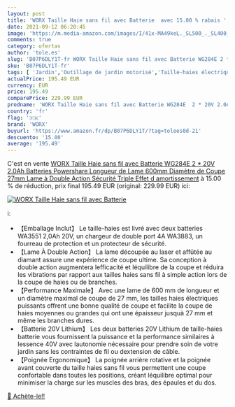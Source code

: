 ```yaml
---
layout: post
title: 'WORX Taille Haie sans fil avec Batterie  avec 15.00 % rabais '
date: 2021-09-12 06:20:45
image: 'https://m.media-amazon.com/images/I/41x-MA49keL._SL500_._SL400_.jpg'
comments: true
category: ofertas
author: 'tole.es'
slug: 'B07P6DLY1T-fr WORX Taille Haie sans fil avec Batterie WG284E 2 * 20V...'
sku: 'B07P6DLY1T-fr'
tags: [ 'Jardin','Outillage de jardin motorisé','Taille-haies électriques','Tondeuses et outillage de jardin motorisé','worx', ]
actualPrice: 195.49 EUR
currency: EUR
price: 195.49
comparePrice: 229.99 EUR
prodname: 'WORX Taille Haie sans fil avec Batterie WG284E  2 * 20V 2.0Ah Batteries  Powershare  Longueur de Lame 600mm  Diamètre de Coupe 27mm  Lame à Double Action  Sécurité Triple  Effet d amortissement'
country: 'fr'
flag: '🇫🇷'
brand: 'WORX'
buyurl: 'https://www.amazon.fr/dp/B07P6DLY1T/?tag=tolees0d-21'
descuento: '15.00'
average: '195.49'
---
```


C'est en vente [WORX Taille Haie sans fil avec Batterie WG284E  2 * 20V 2.0Ah Batteries  Powershare  Longueur de Lame 600mm  Diamètre de Coupe 27mm  Lame à Double Action  Sécurité Triple  Effet d amortissement](https://www.amazon.fr/dp/B07P6DLY1T/?tag=tolees0d-21)  à  15.00 % de réduction, prix final  195.49 EUR (original: 229.99 EUR) ici:

[![WORX Taille Haie sans fil avec Batterie ](https://m.media-amazon.com/images/I/41x-MA49keL._SL500_._SL400_.jpg)](https://www.amazon.fr/dp/B07P6DLY1T/?tag=tolees0d-21)

ℹ️:

- 【Emballage Inclut】 Le taille-haies est livré avec deux batteries WA3551 2,0Ah 20V, un chargeur de double port 4A WA3883, un fourreau de protection et un protecteur de sécurité.
- 【Lame À Double Action】 La lame découpée au laser et affûtée au diamant assure une expérience de coupe ultime. Sa conception à double action augmentera lefficacité et léquilibre de la coupe et réduira les vibrations par rapport aux tailles haies sans fil à simple action lors de la coupe de haies ou de branches.
- 【Performance Maximale】 Avec une lame de 600 mm de longueur et un diamètre maximal de coupe de 27 mm, les tailles haies électriques puissants offrent une bonne qualité de coupe et facilite la coupe de haies moyennes ou grandes qui ont une épaisseur jusquà 27 mm et même les branches dures.
- 【Batterie 20V Lithium】 Les deux batteries 20V Lithium de taille-haies batterie vous fournissent la puissance et la performance similaires à lessence 40V avec lautonomie nécessaire pour prendre soin de votre jardin sans les contraintes de fil ou dextension de câble.
- 【Poignée Ergonomique】 La poignée arrière rotative et la poignée avant couverte du taille haies sans fil vous permettent une coupe confortable dans toutes les positions, créant léquilibre optimal pour minimiser la charge sur les muscles des bras, des épaules et du dos.

[🛒 Achète-le!!](https://www.amazon.fr/dp/B07P6DLY1T/?tag=tolees0d-21)
